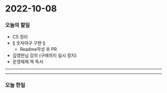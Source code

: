 2022-10-08
==========

### 오늘의 할일
* CS 정리
* § 숫자야구 구현 §
    * Readme작성 후 PR
* 김영한님 강의 (구매까지 일시 정지)
* 운영체제 책 독서

<hr/>
<hr/>

### 오늘 한일